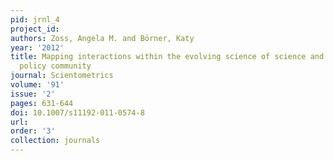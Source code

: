 ```yaml
---
pid: jrnl_4
project_id: 
authors: Zoss, Angela M. and Börner, Katy
year: '2012'
title: Mapping interactions within the evolving science of science and innovation
  policy community
journal: Scientometrics
volume: '91'
issue: '2'
pages: 631-644
doi: 10.1007/s11192-011-0574-8
url: 
order: '3'
collection: journals
---
```

